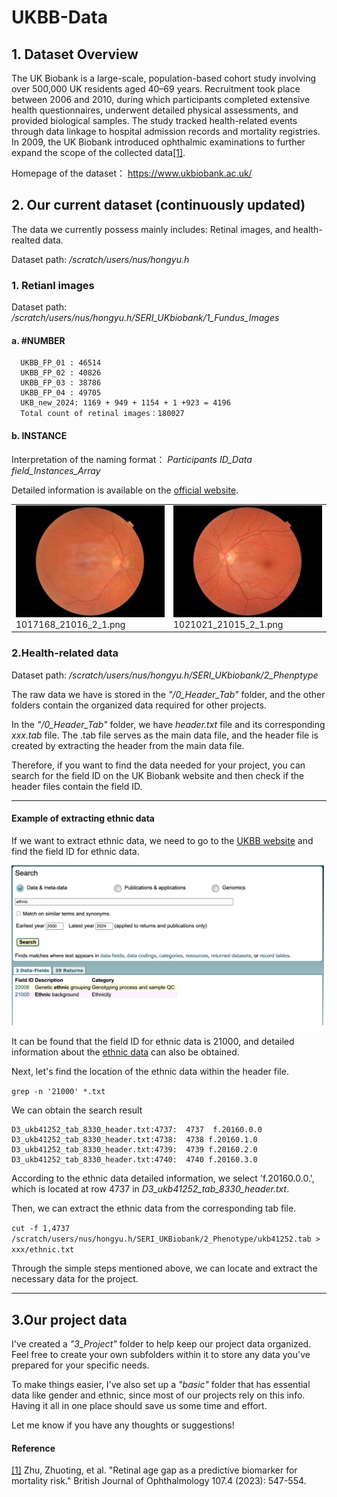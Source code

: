 # UKBB-Data

## 1. Dataset Overview
   The UK Biobank is a large-scale, population-based cohort study involving over 500,000 UK residents aged 40–69 years. Recruitment took place between 2006 and 2010, during which participants completed extensive health questionnaires, underwent detailed physical assessments, and provided biological samples. The study tracked health-related events through data linkage to hospital admission records and mortality registries. In 2009, the UK Biobank introduced ophthalmic examinations to further expand the scope of the collected data[[1]](https://bjo.bmj.com/content/bjophthalmol/107/4/547.full.pdf).  
   
   Homepage of the dataset： https://www.ukbiobank.ac.uk/

## 2. Our current dataset (continuously updated)
  The data we currently possess mainly includes: Retinal images, and health-realted data.
   
  Dataset path:  */scratch/users/nus/hongyu.h*

   ### 1. Retianl images
   
   Dataset path: */scratch/users/nus/hongyu.h/SERI_UKbiobank/1_Fundus_Images*

   #### a. #NUMBER
      UKBB_FP_01 : 46514  
      UKBB_FP_02 : 40826  
      UKBB_FP_03 : 38786  
      UKBB_FP_04 : 49705  
      UKB_new_2024: 1169 + 949 + 1154 + 1 +923 = 4196  
      Total count of retinal images：180027  

   #### b. INSTANCE
   Interpretation of the naming format： *Participants ID_Data field_Instances_Array*  
   
   Detailed information is available on the [official website](https://biobank.ndph.ox.ac.uk/showcase/field.cgi?id=21015).
   
  <table>
  <tr>
    <td>
      <img src="https://github.com/xuting42/UKBB-Data/blob/main/imgs/1017168_21016_2_1.png" width="300px">
      <br>1017168_21016_2_1.png
    </td>
    <td>
      <img src="https://github.com/xuting42/UKBB-Data/blob/main/imgs/1021021_21015_2_1.png" width="300px">
      <br>1021021_21015_2_1.png
    </td>
  </tr>
</table>

### 2.Health-related data
Dataset path: */scratch/users/nus/hongyu.h/SERI_UKbiobank/2_Phenptype*

The raw data we have is stored in the *"/0_Header_Tab"* folder, and the other folders contain the organized data required for  other projects.

In the *"/0_Header_Tab"* folder, we have *header.txt* file and its corresponding *xxx.tab* file. The .tab file serves as the main data file, and the header file is created by extracting the header from the main data file. 

Therefore, if you want to find the data needed for your project, you can search for the field ID on the UK Biobank website and then check if the header files contain the field ID.

****
   #### Example of extracting ethnic data
  If we want to extract ethnic data, we need to go to the [UKBB website](https://biobank.ndph.ox.ac.uk/showcase/search.cgi) and find the field ID for ethnic data. 
 
  <img src="https://github.com/xuting42/UKBB-Data/blob/main/imgs/biobank_search.png" width="500px">
  
  It can be found that the field ID for ethnic data is 21000, and detailed information about the [ethnic data](https://biobank.ndph.ox.ac.uk/showcase/field.cgi?id=21000) can also be obtained.
  
  Next, let's find the location of the ethnic data within the header file.

  `grep -n '21000' *.txt` 

  We can obtain the search result

```
D3_ukb41252_tab_8330_header.txt:4737:  4737  f.20160.0.0
D3_ukb41252_tab_8330_header.txt:4738:  4738	f.20160.1.0  
D3_ukb41252_tab_8330_header.txt:4739:  4739	f.20160.2.0  
D3_ukb41252_tab_8330_header.txt:4740:  4740	f.20160.3.0
```
According to the ethnic data detailed information, we select 'f.20160.0.0.', which is located at row 4737 in *D3_ukb41252_tab_8330_header.txt*.

Then, we can extract the ethnic data from the corresponding tab file.

`cut -f 1,4737  /scratch/users/nus/hongyu.h/SERI_UKBiobank/2_Phenotype/ukb41252.tab >  xxx/ethnic.txt`

Through the simple steps mentioned above, we can locate and extract the necessary data for the project.

****

## 3.Our project data

I've created a *"3_Project"* folder to help keep our project data organized. Feel free to create your own subfolders within it to store any data you've prepared for your specific needs.

To make things easier, I've also set up a *"basic"* folder that has essential data like gender and ethnic, since most of our projects rely on this info. Having it all in one place should save us some time and effort.

Let me know if you have any thoughts or suggestions!

  
  
      





#### Reference

[[1]](https://bjo.bmj.com/content/bjophthalmol/107/4/547.full.pdf) Zhu, Zhuoting, et al. "Retinal age gap as a predictive biomarker for mortality risk." British Journal of Ophthalmology 107.4 (2023): 547-554.
